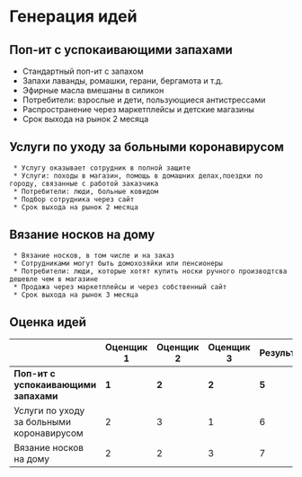 # Генерация идей
## Поп-ит с успокаивающими запахами
+ Стандартный поп-ит с запахом
+ Запахи лаванды, ромашки, герани, бергамота и т.д.
+ Эфирные масла вмешаны в силикон
+ Потребители: взрослые и дети, пользующиеся антистрессами
+ Распространение через маркетплейсы и детские магазины
+ Срок выхода на рынок 2 месяца
## Услуги по уходу за больными коронавирусом 
 
     * Услугу оказывает сотрудник в полной защите
     * Услуги: походы в магазин, помощь в домашних делах,поездки по городу, связанные с работой заказчика
     * Потребители: люди, больные ковидом
     * Подбор сотрудника через сайт
     * Срок выхода на рынок 2 месяца
 
## Вязание носков на дому 
 
     * Вязание носков, в том числе и на заказ
     * Сотрудниками могут быть домохозяйки или пенсионеры
     * Потребители: люди, которые хотят купить носки ручного производтсва дешевле чем в магазине
     * Продажа через маркетплейсы и через собственный сайт
     * Срок выхода на рынок 3 месяца
 
## Оценка идей 
| | Оценщик 1 | Оценщик 2 | Оценщик 3 | Результат |
--- | --- | --- | --- | --- 
**Поп-ит с успокаивающими запахами** | **1** | **2** | **2** | **5**
Услуги по уходу за больными коронавирусом | 2 | 3 | 1 | 6
Вязание носков на дому | 2 | 2 | 3 | 7

